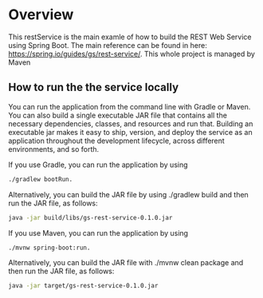 # Overview

This restService is the main examle of how to build the REST Web Service using Spring Boot. 
The main reference can be found in here: https://spring.io/guides/gs/rest-service/.
This whole project is managed by Maven

## How to run the the service locally
You can run the application from the command line with 
Gradle or Maven. You can also build a single executable 
JAR file that contains all the necessary dependencies, 
classes, and resources and run that. Building an executable jar makes it easy to ship, version, and deploy the service as an application throughout the development lifecycle, across different environments, and so forth.

If you use Gradle, you can run the application by using 
```bash
./gradlew bootRun.
```
 Alternatively, you can build the JAR file by using ./gradlew build and then run the JAR file, as follows:
```bash
java -jar build/libs/gs-rest-service-0.1.0.jar
```
If you use Maven, you can run the application by using 
```bash
./mvnw spring-boot:run.
```

Alternatively, you can build the JAR file with ./mvnw clean package and then run the JAR file, as follows:
``` bash
java -jar target/gs-rest-service-0.1.0.jar
```